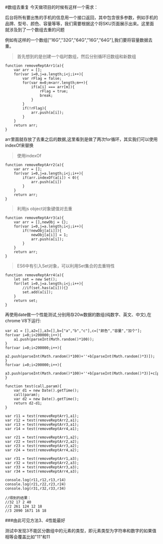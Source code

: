 #数组去重复
今天做项目的时候有这样一个需求：

后台将所有要出售的手机的信息用一个接口返回，其中包含很多参数，例如手机的品牌、型号、颜色、容量等等，我们需要根据这个将SKU页面展示出来。这里面就涉及到了一个数组去重的问题

例如有这样的一个数组["16G","32G","64G","16G","64G"],我们要将容量数据去重。
> 首先想到的是创建一个临时数组，然后分别循环旧数组和新数组

	function removeReptArr1(a){
		var arr = [];
		for(var i=0,j=a.length;i<j;i++){
			var rFlag = false;
			for(var m=0;m<arr.length;m++){
				if(a[i] === arr[m]){
					rFlag = true;
					break;
				}
			}
			if(!rFlag){
				arr.push(a[i]);
			}
		}
		return arr;
	}
arr里面就存放了去重之后的数据,这里看到是做了两次for循环，其实我们可以使用indexOf来替换
>使用indexOf

	function removeReptArr2(a){
		var arr = [];
		for(var i=0,j=a.length;i<j;i++){
			if(arr.indexOf(a[i]) < 0){
				arr.push(a[i])
			}
		}
		return arr;
	}

>利用js object对象键值对去重

	function removeReptArr3(a){
		var arr = [],newObj = {};
		for(var i=0,j=a.length;i<j;i++){
			if(!newObj[a[i]]){
				newObj[a[i]] = 1;
				arr.push(a[i]);
			}
		}
		return arr;
	}

>ES6中有引入Set对象，可以利用Set集合的去重特性

	function removeReptArr4(a){
		let set = new Set();
		for(let i=0,j=a.length;i<j;i++){
			//if(set.has(a[i])){}
			set.add(a[i]);
		}
		return set;
	}

再使用date做一个性能测试,分别用存20w数据的数组(纯数字、英文、中文),在chrome V8下运行:
 
	var a1 = [],a2=[],a3=[],b=["a","b","c"],c=["颜色","容量","加个"];
    for(var i=0;i<200000;i++){
        a1.push(parseInt(Math.random()*100));
    }
	for(var i=0;i<200000;i++){
        a2.push(parseInt(Math.random()*100)+''+b[parseInt(Math.random()*3)]);
    }
	for(var i=0;i<200000;i++){
        a3.push(parseInt(Math.random()*100)+''+b[parseInt(Math.random()*3)]+c[parseInt(Math.random()*3)]);
    }
	
	function test(call,param){
		var d1 = new Date().getTime();
		call(param);
		var d2 = new Date().getTime();
		return d2-d1;
	}

	var r11 = test(removeReptArr1,a1);
	var r12 = test(removeReptArr2,a1);
	var r13 = test(removeReptArr3,a1);
	var r14 = test(removeReptArr4,a1);

	var r21 = test(removeReptArr1,a2);
	var r22 = test(removeReptArr2,a2);
	var r23 = test(removeReptArr3,a2);
	var r24 = test(removeReptArr4,a2);
	
	var r31 = test(removeReptArr1,a3);
	var r32 = test(removeReptArr2,a3);
	var r33 = test(removeReptArr3,a3);
	var r34 = test(removeReptArr4,a3);

	console.log(r11,r12,r13,r14)
	console.log(r21,r22,r23,r24)
	console.log(r31,r32,r33,r34)

	//得到的结果：
	//32 17 2 40
	//2 261 124 12 18
	//3 2090 1671 16 18

###由此可见方法3、4性能最好

测试中发现3不能区分数组中的元素的类型，即元素类型为字符串和数字的如果值相等会覆盖比如"11"和11